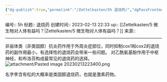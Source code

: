 ```yaml
---
{"dg-publish":true,"permalink":"/Zettelkasten/5h 退烧药/","dgPassFrontmatter":true}
---
```


编号:: 5h
标题:: 退烧药
创建时间:: 2023-02-13 22:33
up:: [[Zettelkasten/5 微生物对人体有益吗？\|Zettelkasten/5 微生物对人体有益吗？]]
来源:: 

---
非甾体类（非类固醇）抗炎药作用于外周炎症部位，同时抑制cox1和cox2的退烧药的副作用最小，有选择性的退烧药会带来一些问题。
对乙酰氨基酚作用于中枢神经，和布洛芬构成最常见的退烧药的选择。
![attachment/Pasted image 20230213223400.png](/img/user/attachment/Pasted%20image%2020230213223400.png)

名字李含有松的大概率是类固醇退烧药，也就是激素药物。